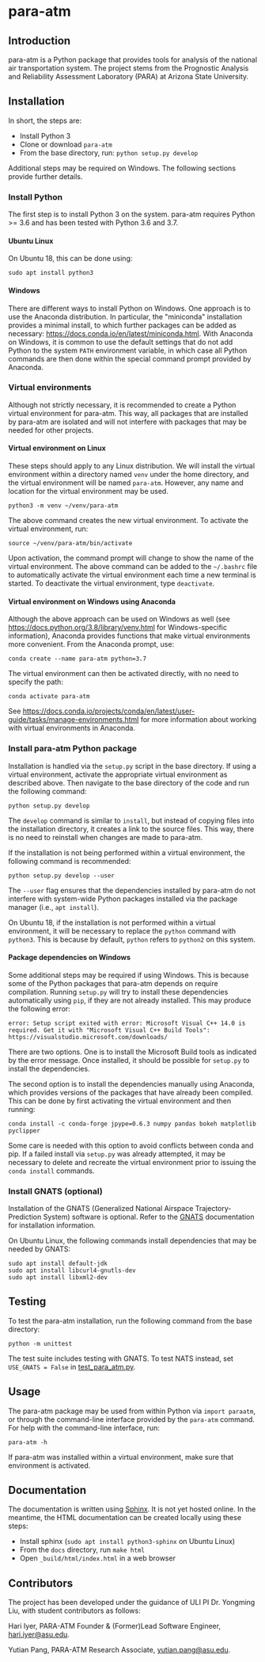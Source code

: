 # para-atm

## Introduction

para-atm is a Python package that provides tools for analysis of the national air transportation system.  The project stems from the Prognostic Analysis and Reliability Assessment Laboratory (PARA) at Arizona State University.

## Installation

In short, the steps are:
- Install Python 3
- Clone or download `para-atm`
- From the base directory, run: `python setup.py develop`

Additional steps may be required on Windows.  The following sections provide further details.

### Install Python

The first step is to install Python 3 on the system.  para-atm requires Python >= 3.6 and has been tested with Python 3.6 and 3.7.

#### Ubuntu Linux

On Ubuntu 18, this can be done using:

```
sudo apt install python3
```

#### Windows

There are different ways to install Python on Windows.  One approach is to use the Anaconda distribution.  In particular, the "miniconda" installation provides a minimal install, to which further packages can be added as necessary: https://docs.conda.io/en/latest/miniconda.html.  With Anaconda on Windows, it is common to use the default settings that do not add Python to the system `PATH` environment variable, in which case all Python commands are then done within the special command prompt provided by Anaconda.

### Virtual environments

Although not strictly necessary, it is recommended to create a Python virtual environment for para-atm.  This way, all packages that are installed by para-atm are isolated and will not interfere with packages that may be needed for other projects.

#### Virtual environment on Linux

These steps should apply to any Linux distribution.  We will install the virtual environment within a directory named `venv` under the home directory, and the virtual environment will be named `para-atm`.  However, any name and location for the virtual environment may be used.

``` shell
python3 -m venv ~/venv/para-atm
```

The above command creates the new virtual environment.  To activate the virtual environment, run:

``` shell
source ~/venv/para-atm/bin/activate
```
Upon activation, the command prompt will change to show the name of the virtual environment.  The above command can be added to the `~/.bashrc` file to automatically activate the virtual environment each time a new terminal is started.  To deactivate the virtual environment, type `deactivate`.

#### Virtual environment on Windows using Anaconda

Although the above approach can be used on Windows as well (see https://docs.python.org/3.8/library/venv.html for Windows-specific information), Anaconda provides functions that make virtual environments more convenient.  From the Anaconda prompt, use:

``` shell
conda create --name para-atm python=3.7
```

The virtual environment can then be activated directly, with no need to specify the path:

``` shell
conda activate para-atm
```

See https://docs.conda.io/projects/conda/en/latest/user-guide/tasks/manage-environments.html for more information about working with virtual environments in Anaconda.

### Install para-atm Python package

Installation is handled via the `setup.py` script in the base directory.  If using a virtual environment, activate the appropriate virtual environment as described above.  Then navigate to the base directory of the code and run the following command:

```
python setup.py develop
```

The `develop` command is similar to `install`, but instead of copying files into the installation directory, it creates a link to the source files.  This way, there is no need to reinstall when changes are made to para-atm.

If the installation is not being performed within a virtual environment, the following command is recommended:

``` shell
python setup.py develop --user
```
The `--user` flag ensures that the dependencies installed by para-atm do not interfere with system-wide Python packages installed via the package manager (i.e., `apt install`).

On Ubuntu 18, if the installation is not performed within a virtual environment, it will be necessary to replace the `python` command with `python3`.  This is because by default, `python` refers to `python2` on this system.

#### Package dependencies on Windows

Some additional steps may be required if using Windows.  This is because some of the Python packages that para-atm depends on require compilation.  Running `setup.py` will try to install these dependencies automatically using `pip`, if they are not already installed.  This may produce the following error:

``` shell
error: Setup script exited with error: Microsoft Visual C++ 14.0 is required. Get it with "Microsoft Visual C++ Build Tools": https://visualstudio.microsoft.com/downloads/
```

There are two options.  One is to install the Microsoft Build tools as indicated by the error message.  Once installed, it should be possible for `setup.py` to install the dependencies.

The second option is to install the dependencies manually using Anaconda, which provides versions of the packages that have already been compiled.  This can be done by first activating the virtual environment and then running:

``` shell
conda install -c conda-forge jpype=0.6.3 numpy pandas bokeh matplotlib pyclipper

```

Some care is needed with this option to avoid conflicts between conda and pip.  If a failed install via `setup.py` was already attempted, it may be necessary to delete and recreate the virtual environment prior to issuing the `conda install` commands.


### Install GNATS (optional)

Installation of the GNATS (Generalized National Airspace Trajectory-Prediction System) software is optional.  Refer to the [GNATS](https://github.com/OptimalSynthesisInc/GNATS) documentation for installation information.

On Ubuntu Linux, the following commands install dependencies that may be needed by GNATS:

``` shell
sudo apt install default-jdk
sudo apt install libcurl4-gnutls-dev
sudo apt install libxml2-dev
```

## Testing

To test the para-atm installation, run the following command from the base directory:

```
python -m unittest
```

The test suite includes testing with GNATS.  To test NATS instead, set `USE_GNATS = False` in [test_para_atm.py](paraatm/tests/test_para_atm.py).

## Usage

The para-atm package may be used from within Python via `import paraatm`, or through the command-line interface provided by the `para-atm` command.  For help with the command-line interface, run:

```
para-atm -h
```

If para-atm was installed within a virtual environment, make sure that environment is activated.

## Documentation

The documentation is written using [Sphinx](https://www.sphinx-doc.org).  It is not yet hosted online.  In the meantime, the HTML documentation can be created locally using these steps:
- Install sphinx (`sudo apt install python3-sphinx` on Ubuntu Linux)
- From the `docs` directory, run `make html`
- Open `_build/html/index.html` in a web browser

## Contributors

The project has been developed under the guidance of ULI PI Dr. Yongming Liu, with student contributors 
as follows:

Hari Iyer,
PARA-ATM Founder & (Former)Lead Software Engineer,
hari.iyer@asu.edu.

Yutian Pang,
PARA-ATM Research Associate,
yutian.pang@asu.edu.
